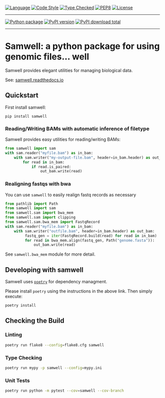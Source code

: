 [![Language][language-badge]][language-link]
[![Code Style][code-style-badge]][code-style-link]
[![Type Checked][type-checking-badge]][type-checking-link]
[![PEP8][pep-8-badge]][pep-8-link]
[![License][license-badge]][license-link]

---

[![Python package][python-package-badge]][python-package-link]
[![PyPI version][pypi-badge]][pypi-link]
[![PyPI download total][pypi-downloads-badge]][pypi-downloads-link]

---

[language-badge]:       http://img.shields.io/badge/language-python-brightgreen.svg
[language-link]:        http://www.python.org/
[code-style-badge]:     https://img.shields.io/badge/code%20style-black-000000.svg
[code-style-link]:      https://black.readthedocs.io/en/stable/ 
[type-checking-badge]:  http://www.mypy-lang.org/static/mypy_badge.svg
[type-checking-link]:   http://mypy-lang.org/
[pep-8-badge]:          https://img.shields.io/badge/code%20style-pep8-brightgreen.svg
[pep-8-link]:           https://www.python.org/dev/peps/pep-0008/
[license-badge]:        http://img.shields.io/badge/license-MIT-blue.svg
[license-link]:         https://github.com/myriad-opensource/samwell/blob/master/LICENSE
[python-package-badge]: https://github.com/myriad-opensource/samwell/workflows/Python%20package/badge.svg
[python-package-link]:  https://github.com/myriad-opensource/samwell/actions?query=workflow%3A%22Python+package%22
[pypi-badge]:           https://badge.fury.io/py/samwell.svg
[pypi-link]:            https://pypi.python.org/pypi/samwell
[pypi-downloads-badge]: https://img.shields.io/pypi/dm/samwell
[pypi-downloads-link]:  https://pypi.python.org/pypi/samwell

# Samwell: a python package for using genomic files... well

Samwell provides elegant utilities for managing biological data.

See: [samwell.readthedocs.io](https://samwell.readthedocs.io/en/latest/)

## Quickstart

First install samwell:

```
pip install samwell
```

### Reading/Writing BAMs with automatic inference of filetype

Samwell provides easy utilities for reading/writing BAMs:

```python
from samwell import sam
with sam.reader("myfile.bam") as in_bam:
    with sam.writer("my-output-file.bam", header=in_bam.header) as out_bam:
        for read in in_bam:
            if read.is_paired:
                out_bam.write(read)
```


### Realigning fastqs with bwa

You can use `samwell` to easily realign fastq records as necessary

```python
from pathlib import Path
from samwell import sam
from samwell.sam import bwa_mem
from samwell.sam import clipping
from samwell.sam.bwa_mem import FastqRecord
with sam.reader("myfile.bam") as in_bam:
    with sam.writer("outfile.bam", header=in_bam.header) as out_bam:
         fastq_gen = iter(FastqRecord.build(read) for read in in_bam)
         for read in bwa_mem.align(fastq_gen, Path("genome.fasta")):
             out_bam.write(read)
```

See `samwell.bwa_mem` module for more detail.


## Developing with samwell

Samwell uses [`poetry`](https://github.com/python-poetry/poetry#installation) for dependency managment.

Please install `poetry` using the instructions in the above link.
Then simply execute:

```bash
poetry install
```

## Checking the Build

### Linting 

```bash
poetry run flake8 --config=flake8.cfg samwell
```

### Type Checking

```bash
poetry run mypy -p samwell --config=mypy.ini
```

### Unit Tests

```bash
poetry run python -m pytest --cov=samwell --cov-branch
```
